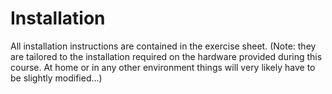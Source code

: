 # Installation
All installation instructions are contained in the exercise sheet.
(Note: they are tailored to the installation required on the hardware provided during this course. At home or in any other environment things will very likely have to be slightly modified...)
